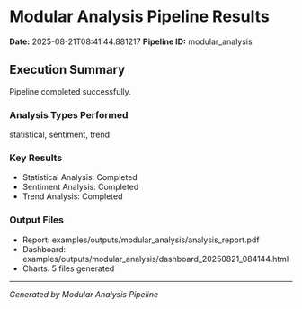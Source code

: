 # Modular Analysis Pipeline Results

**Date:** 2025-08-21T08:41:44.881217
**Pipeline ID:** modular_analysis

## Execution Summary

Pipeline completed successfully.

### Analysis Types Performed
statistical, sentiment, trend

### Key Results
- Statistical Analysis: Completed
- Sentiment Analysis: Completed
- Trend Analysis: Completed

### Output Files
- Report: examples/outputs/modular_analysis/analysis_report.pdf
- Dashboard: examples/outputs/modular_analysis/dashboard_20250821_084144.html
- Charts: 5 files generated

---
*Generated by Modular Analysis Pipeline*
